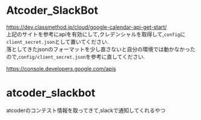 # Atcoder_SlackBot

https://dev.classmethod.jp/cloud/google-calendar-api-get-start/  
上記のサイトを参考にapiを有効にして,クレデンシャルを取得して,`config`に`client_secret.json`として置いてください.  
落としてきたjsonのフォーマットを少し直さないと自分の環境では動かなかったので,`config/client_secret.json`を参考に直してください.  

https://console.developers.google.com/apis
# atcoder_slackbot
atcoderのコンテスト情報を取ってきて,slackで通知してくれるやつ
